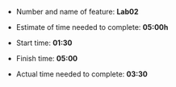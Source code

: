 - Number and name of feature: **Lab02**

- Estimate of time needed to complete: **05:00h**

- Start time: **01:30**

- Finish time: **05:00**

- Actual time needed to complete: **03:30**